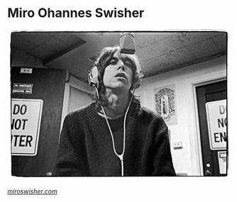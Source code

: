 # Miro Ohannes Swisher

[![iggy pop](youngiggy.jpg)](https://www.youtube.com/watch?v=0vnwSVTOnqQ&ab_channel=RobertCaruso%28Official%29)

[_miroswisher.com_](https://www.miroswisher.com)

<!---
MiroSwisher/MiroSwisher is a ✨ special ✨ repository because its `README.md` (this file) appears on your GitHub profile.
You can click the Preview link to take a look at your changes.
--->
